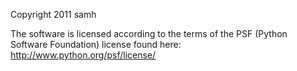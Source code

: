 Copyright 2011 samh 

The software is licensed according to the terms of the PSF (Python Software Foundation) license found here: http://www.python.org/psf/license/